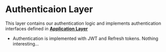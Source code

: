 # Authenticaion Layer

This layer contains our authentication logic and implements authentication interfaces defined in __[Application Layer](../../Core/Application)__ 

- Authentication is implemented with JWT and Refresh tokens. Nothing interesting...